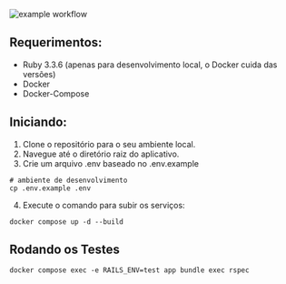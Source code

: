 ![example workflow](https://github.com/danielnottingham/challenge/actions/workflows/ci.yml/badge.svg)

## Requerimentos:
- Ruby 3.3.6 (apenas para desenvolvimento local, o Docker cuida das versões)
- Docker
- Docker-Compose

## Iniciando:
1. Clone o repositório para o seu ambiente local.
2. Navegue até o diretório raiz do aplicativo.
3. Crie um arquivo .env baseado no .env.example
```
# ambiente de desenvolvimento
cp .env.example .env
```
4. Execute o comando para subir os serviços:
```
docker compose up -d --build
```

## Rodando os Testes
```
docker compose exec -e RAILS_ENV=test app bundle exec rspec
```
